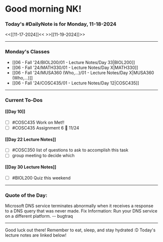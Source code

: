 # Good morning NK!
### Today's #DailyNote is for  Monday, 11-18-2024

<<[[11-17-2024]]<<                \>>[[11-19-2024]]>>

------------
### Monday's Classes
- [[06 - Fall '24/BIOL200/01 - Lecture Notes/Day 33|BIOL200]]
- [[06 - Fall '24/MATH330/01 - Lecture Notes/Day X|MATH330]]
- [[06 - Fall '24/MUSA360 (Who,...)/01 - Lecture Notes/Day X|MUSA360 (Who,...)]]
- [[06 - Fall '24/COSC435/01 - Lecture Notes/Day 12|COSC435]]


------------
### Current To-Dos
#### [[Day 10]]
- [ ] #COSC435 Work on Met!!
- [ ] #COSC435 Assignment 6 📅 11/24
#### [[Day 22 Lecture Notes]]
- [ ] #COSC350 list of questions to ask to accomplish this task
- [ ] group meeting to decide which 
#### [[Day 30 Lecture Notes]]
- [ ] #BIOL200 Quiz this weekend

----------
### Quote of the Day:

 Microsoft DNS service terminates abnormally when it receives a response
to a DNS query that was never made.  Fix Information: Run your DNS
service on a different platform.
	-- bugtraq

-------
Good luck out there! Remember to eat, sleep, and stay hydrated :D
Today's lecture notes are linked below!